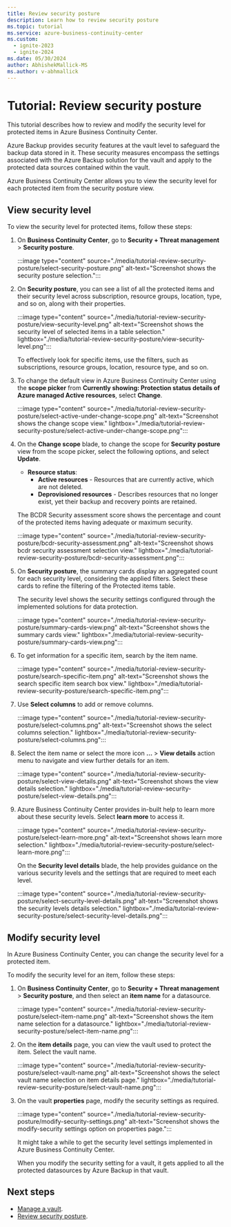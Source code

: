```yaml
---
title: Review security posture
description: Learn how to review security posture
ms.topic: tutorial
ms.service: azure-business-continuity-center
ms.custom:
  - ignite-2023
  - ignite-2024
ms.date: 05/30/2024
author: AbhishekMallick-MS
ms.author: v-abhmallick
---
```


# Tutorial: Review security posture

This tutorial describes how to review and modify the security level for protected items in Azure Business Continuity Center.

Azure Backup provides security features at the vault level to safeguard the backup data stored in it. These security measures encompass the settings associated with the Azure Backup solution for the vault and apply to the protected data sources contained within the vault.

Azure Business Continuity Center allows you to view the security level for each protected item from the security posture view.

## View security level

To view the security level for protected items, follow these steps:

1. On **Business Continuity Center**, go to **Security + Threat management** > **Security posture**.

    :::image type="content" source="./media/tutorial-review-security-posture/select-security-posture.png" alt-text="Screenshot shows the security posture selection.":::

2. On **Security posture**, you can see a list of all the protected items and their security level across subscription, resource groups, location, type, and so on, along with their properties.

    :::image type="content" source="./media/tutorial-review-security-posture/view-security-level.png" alt-text="Screenshot shows the security level of selected items in a table selection." lightbox="./media/tutorial-review-security-posture/view-security-level.png":::

   To effectively look for specific items, use the filters, such as subscriptions, resource groups, location, resource type, and so on. 

3.	To change the default view in Azure Business Continuity Center using the **scope picker** from **Currently showing: Protection status details of Azure managed Active resources**, select **Change**.

    :::image type="content" source="./media/tutorial-review-security-posture/select-active-under-change-scope.png" alt-text="Screenshot shows the change scope view." lightbox="./media/tutorial-review-security-posture/select-active-under-change-scope.png":::

4. On the **Change scope** blade, to change the scope for **Security posture** view from the scope picker, select the following options, and select **Update**.
    - **Resource status**: 
        - **Active resources** - Resources that are currently active, which are not deleted.
        - **Deprovisioned resources** - Describes resources that no longer exist, yet their backup and recovery points are retained.

   The BCDR Security assessment score shows the percentage and count of the protected items having adequate or maximum security.

   :::image type="content" source="./media/tutorial-review-security-posture/bcdr-security-assessment.png" alt-text="Screenshot shows bcdr security assessment selection view." lightbox="./media/tutorial-review-security-posture/bcdr-security-assessment.png":::

5. On **Security posture**, the summary cards display an aggregated count for each security level, considering the applied filters. Select these cards to refine the filtering of the Protected items table.

   The security level shows the security settings configured through the implemented solutions for data protection.

   :::image type="content" source="./media/tutorial-review-security-posture/summary-cards-view.png" alt-text="Screenshot shows the summary cards view." lightbox="./media/tutorial-review-security-posture/summary-cards-view.png":::

6. To get information for a specific item, search by the item name.

    :::image type="content" source="./media/tutorial-review-security-posture/search-specific-item.png" alt-text="Screenshot shows the search specific item search box view." lightbox="./media/tutorial-review-security-posture/search-specific-item.png":::

7. Use **Select columns** to add or remove columns.

    :::image type="content" source="./media/tutorial-review-security-posture/select-columns.png" alt-text="Screenshot shows the select columns selection." lightbox="./media/tutorial-review-security-posture/select-columns.png":::

8. Select the item name or select the more icon **…** > **View details** action menu to navigate and view further details for an item.

   :::image type="content" source="./media/tutorial-review-security-posture/select-view-details.png" alt-text="Screenshot shows the view details selection." lightbox="./media/tutorial-review-security-posture/select-view-details.png":::

9.	Azure Business Continuity Center provides in-built help to learn more about these security levels. Select **learn more** to access it.

    :::image type="content" source="./media/tutorial-review-security-posture/select-learn-more.png" alt-text="Screenshot shows learn more selection." lightbox="./media/tutorial-review-security-posture/select-learn-more.png":::

     On the **Security level details** blade, the help provides guidance on the various security levels and the settings that are required to meet each level. 

     :::image type="content" source="./media/tutorial-review-security-posture/select-security-level-details.png" alt-text="Screenshot shows the security levels details selection." lightbox="./media/tutorial-review-security-posture/select-security-level-details.png":::

## Modify security level

In Azure Business Continuity Center, you can change the security level for a protected item. 

To modify the security level for an item, follow these steps:

1. On **Business Continuity Center**, go to **Security + Threat management** > **Security posture**, and then select an **item name** for a datasource. 

    :::image type="content" source="./media/tutorial-review-security-posture/select-item-name.png" alt-text="Screenshot shows the item name selection for a datasource." lightbox="./media/tutorial-review-security-posture/select-item-name.png":::

2.	On the **item details** page, you can view the vault used to protect the item. Select the vault name.

    :::image type="content" source="./media/tutorial-review-security-posture/select-vault-name.png" alt-text="Screenshot shows the select vault name selection on item details page." lightbox="./media/tutorial-review-security-posture/select-vault-name.png":::

3.	On the vault **properties** page, modify the security settings as required.

    :::image type="content" source="./media/tutorial-review-security-posture/modify-security-settings.png" alt-text="Screenshot shows the modify-security settings option on properties page.":::

     It might take a while to get the security level settings implemented in Azure Business Continuity Center.

     When you modify the security setting for a vault, it gets applied to all the protected datasources by Azure Backup in that vault.

## Next steps

- [Manage a vault](manage-vault.md).
- [Review security posture](tutorial-review-security-posture.md).
